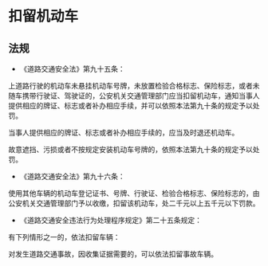 # 扣留机动车


## 法规

* 《道路交通安全法》第九十五条：

上道路行驶的机动车未悬挂机动车号牌，未放置检验合格标志、保险标志，或者未随车携带行驶证、驾驶证的，公安机关交通管理部门应当扣留机动车，通知当事人提供相应的牌证、标志或者补办相应手续，并可以依照本法第九十条的规定予以处罚。

当事人提供相应的牌证、标志或者补办相应手续的，应当及时退还机动车。

故意遮挡、污损或者不按规定安装机动车号牌的，依照本法第九十条的规定予以处罚。

* 《道路交通安全法》第九十六条：

使用其他车辆的机动车登记证书、号牌、行驶证、检验合格标志、保险标志的，由公安机关交通管理部门予以收缴，扣留该机动车，处二千元以上五千元以下罚款。

* 《道路交通安全违法行为处理程序规定》第二十五条规定：

有下列情形之一的，依法扣留车辆：

对发生道路交通事故，因收集证据需要的，可以依法扣留事故车辆。
